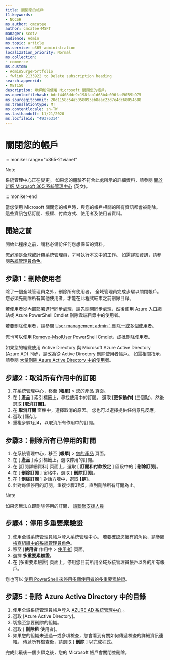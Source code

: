 ```yaml
---
title: 關閉您的帳戶
f1.keywords:
- NOCSH
ms.author: cmcatee
author: cmcatee-MSFT
manager: scotv
audience: Admin
ms.topic: article
ms.service: o365-administration
localization_priority: Normal
ms.collection:
- commerce
ms.custom:
- AdminSurgePortfolio
- fwlink 2133922 to Delete subscription heading
search.appverid:
- MET150
description: 瞭解如何使用 Microsoft 關閉您的帳戶。
ms.openlocfilehash: bdcf4408ddc9c198fab1d68b4c096fad9059b975
ms.sourcegitcommit: 20d1158c54a5058093eb8aac23d7e4dc68054688
ms.translationtype: MT
ms.contentlocale: zh-TW
ms.lasthandoff: 11/21/2020
ms.locfileid: "49376314"
---
```

# <a name="close-your-account"></a>關閉您的帳戶

::: moniker range="o365-21vianet"

> [!NOTE]
> 系統管理中心正在變更。 如果您的體驗不符合此處所示的詳細資料，請參閱 [關於新版 Microsoft 365 系統管理中心](https://docs.microsoft.com/microsoft-365/admin/microsoft-365-admin-center-preview?view=o365-21vianet&preserve-view=true) (英文)。

::: moniker-end

當您使用 Microsoft 關閉您的帳戶時，與您的帳戶相關的所有資訊都會被刪除。 這些資訊包括訂閱、授權、付款方式、使用者及使用者資料。

## <a name="before-you-begin"></a>開始之前

開始此程序之前，請務必備份任何您想保留的資料。

您必須是全球或計費系統管理員，才可執行本文中的工作。 如需詳細資訊，請參閱[系統管理員角色](../admin/add-users/about-admin-roles.md)。

## <a name="step-1-delete-users"></a>步驟1：刪除使用者

除了一個全域管理員之外，刪除所有使用者。 全域管理員完成步驟以關閉帳戶。 您必須先刪除所有其他使用者，才能在此程式結束之前刪除目錄。

若使用者從內部部署進行同步處理，請先關閉同步處理，然後使用 Azure 入口網站或 Azure PowerShell Cmdlet 刪除雲端目錄中的使用者。

若要刪除使用者，請參閱 <a href="https://docs.microsoft.com/office365/admin/add-users/delete-a-user?view=o365-worldwide#user-management-admin-delete-one-or-more-users-from-office-365">User management admin：刪除一或多個使用者</a>。

您也可以使用 <a href="https://go.microsoft.com/fwlink/?linkid=842230">Remove-MsolUser</a> PowerShell Cmdlet，成批刪除使用者。

如果您的組織使用 Active Directory 與 Microsoft Azure Active Directory (Azure AD) 同步，請改為從 Active Directory 刪除使用者帳戶。 如需相關指示，請參閱 <a href="https://docs.microsoft.com/azure/active-directory/users-groups-roles/users-bulk-delete">大量刪除 Azure Active Directory 中的使用者</a>。

## <a name="step-2-cancel-all-active-subscriptions"></a>步驟2：取消所有作用中的訂閱

1. 在系統管理中心，移至 **[帳單]** > <a href="https://go.microsoft.com/fwlink/p/?linkid=842054" target="_blank">您的產品</a> 頁面。
2. 在 [ **產品** ] 索引標籤上，尋找使用中的訂閱。 選取 **[更多動作]** (三個點)，然後選取 **[取消訂閱]**。
3. 在 **取消訂閱** 窗格中，選擇取消的原因。 您也可以選擇提供任何意見反應。
4. 選取 [儲存]。
5. 重複步驟1到4，以取消所有作用中的訂閱。

## <a name="step-3-delete-all-disabled-subscriptions"></a>步驟3：刪除所有已停用的訂閱

1. 在系統管理中心，移至 **[帳單]** > <a href="https://go.microsoft.com/fwlink/p/?linkid=842054" target="_blank">您的產品</a> 頁面。
2. 在 [ **產品** ] 索引標籤上，選取停用的訂閱。
3. 在 [訂閱詳細資料] 頁面上，選取 [ **訂閱和付款設定** ] 區段中的 [ **刪除訂閱**]。
4. 在 [ **刪除訂閱** ] 窗格中，選取 [ **刪除訂閱**]。
5. 在 [ **刪除訂閱** ] 對話方塊中，選取 **[是]**。
6. 針對每個停用的訂閱，重複步驟3到5，直到刪除所有訂閱為止。

> [!NOTE]
> 如果您無法立即刪除停用的訂閱， <a href="https://go.microsoft.com/fwlink/p/?linkid=518322" target="_blank">請聯繫支援人員</a>

## <a name="step-4-disable-multi-factor-authentication"></a>步驟4：停用多重要素驗證

1. 使用全域系統管理員帳戶登入系統管理中心。 若要確認您擁有的角色，請參閱 [檢查組織中的系統管理員角色](../admin/add-users/assign-admin-roles.md#check-admin-roles-in-your-organization)。
2. 移至 [**使用者** 作用中  >  <a href="https://go.microsoft.com/fwlink/p/?linkid=834822" target="_blank">使用者</a>] 頁面。
3. 選擇 **多重要素驗證**。
4. 在 [多重要素驗證] 頁面上，停用您目前所用全域系統管理員帳戶以外的所有帳戶。

您也可以 <a href="https://docs.microsoft.com/azure/active-directory/authentication/howto-mfa-userstates#change-state-using-powershell">使用 PowerShell 來停用多個使用者的多重要素驗證</a>。

## <a name="step-5-delete-the-directory-in-azure-active-directory"></a>步驟5：刪除 Azure Active Directory 中的目錄

1. 使用全域系統管理員帳戶登入 <a href="https://aad.portal.azure.com/" target="_blank">AZURE AD 系統管理中心</a> 。
2. 選取 [Azure Active Directory]。
3. 切換至您要刪除的組織。
4. 選取 [ **刪除租** 使用者]。
5. 如果您的組織未通過一或多項檢查，您會看到有關如何傳遞檢查的詳細資訊連結。 傳遞所有檢查後，請選取 [ **刪除** ] 以完成程式。

完成此最後一個步驟之後，您的 Microsoft 帳戶會關閉並刪除。